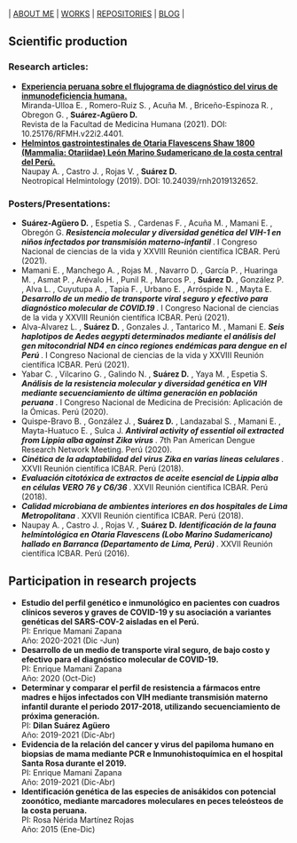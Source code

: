 |   [ABOUT ME](README.md)  |  [WORKS](works.md)  |  [REPOSITORIES](repositories.md)  |  [BLOG](blog.md)  | 

<h2> Scientific production </h2>

<h3> Research articles: </h3>

<p>
  <ul>
     <li> <a href = "https://revistas.urp.edu.pe/index.php/RFMH/article/view/4401"><b>Experiencia peruana sobre el flujograma de diagnóstico del virus de   inmunodeficiencia humana.</b></a><br>
       Miranda-Ulloa E. , Romero-Ruiz S. , Acuña M. , Briceño-Espinoza R. , Obregon G. , <b>Suárez-Agüero D.</b><br>
       Revista de la Facultad de Medicina Humana (2021). DOI: 10.25176/RFMH.v22i2.4401.</li>
    <li> <a href = "https://revistas.unfv.edu.pe/NH/article/view/652"><b>Helmintos gastrointestinales de Otaria Flavescens Shaw 1800 (Mammalia: Otariidae) León Marino Sudamericano de la costa central del Perú.</b></a><br>
       Naupay A. , Castro J. , Rojas V. , <b> Suárez D. </b><br>
       Neotropical Helmintology (2019). DOI: 10.24039/rnh2019132652.</li>
  </ul>
</p>

<h3> Posters/Presentations: </h3>

<p>
  <ul>
    <li> <b>Suárez-Agüero D.</b> , Espetia S. , Cardenas F. , Acuña M. , Mamani E. , Obregón G. <b><i> Resistencia molecular y diversidad genética del VIH-1 en niños infectados por transmisión materno-infantil </i></b>. I Congreso Nacional de ciencias de la vida y XXVIII Reunión científica ICBAR. Perú (2021).</li>  
    <li> Mamani E. , Manchego A. , Rojas M. , Navarro D. , García P. , Huaringa M. , Asmat P. , Arévalo H. , Punil R. , Marcos P. , <b>Suárez D.</b> , González P. , Alva L. , Cuyutupa A. , Tapia F. , Urbano E. , Arróspide N. , Mayta E.<b><i> Desarrollo de un medio de transporte viral seguro y efectivo para diagnóstico molecular de COVID.19 </i></b>. I Congreso Nacional de ciencias de la vida y XXVIII Reunión científica ICBAR. Perú (2021).</li>
    <li> Alva-Alvarez L. , <b>Suárez D.</b> , Gonzales J. , Tantarico M. , Mamani E. <b><i> Seis haplotipos de Aedes aegypti determinados mediante el análisis del gen mitocondrial ND4 en cinco regiones endémicas para dengue en el Perú </i></b>. I Congreso Nacional de ciencias de la vida y XXVIII Reunión científica ICBAR. Perú (2021).</li>
    <li> Yabar C. , Vilcarino G. , Galindo N. , <b>Suárez D.</b> , Yaya M. , Espetia S. <b><i> Análisis de la resistencia molecular y diversidad genética en VIH mediante secuenciamiento de última generación en población peruana </i></b>. I Congreso Nacional de Medicina de Precisión: Aplicación de la Ómicas. Perú (2020).</li>
    <li> Quispe-Bravo B. , González J. , <b>Suárez D.</b> , Landazabal S. , Mamani E. , Mayta-Huatuco E. , Sulca J. <b><i> Antiviral activity of essential oil extracted from Lippia alba against Zika virus </i></b>. 7th Pan American Dengue Research Network Meeting. Perú (2020).</li>
    <li> <b><i> Cinética de la adaptabilidad del virus Zika en varias líneas celulares </i></b>. XXVII Reunión científica ICBAR. Perú (2018).</li>
    <li> <b><i> Evaluación citotóxica de extractos de aceite esencial de Lippia alba en células VERO 76 y C6/36 </i></b>. XXVII Reunión científica ICBAR. Perú (2018).</li>
    <li> <b><i> Calidad microbiana de ambientes interiores en dos hospitales de Lima Metropolitana </i></b>. XXVII Reunión científica ICBAR. Perú (2018).</li>
    <li> Naupay A. , Castro J. , Rojas V. , <b>Suárez D.</b> <b><i> Identificación de la fauna helmíntológica en Otaria Flavescens (Lobo Marino Sudamericano) hallado en Barranca (Departamento de Lima, Perú) </i></b>. XXVII Reunión científica ICBAR. Perú (2016).</li>
  </ul>
</p>

<h2> Participation in research projects </h2>

<p>
  <ul>
    <li> <b> Estudio del perfil genético e inmunológico en pacientes con cuadros clínicos severos y graves de COVID-19 y su asociación a variantes genéticas del SARS-COV-2 aisladas en el Perú. </b> <br>
       PI: Enrique Mamani Zapana <br>
       Año: 2020-2021 (Dic -Jun) </li>
    <li> <b> Desarrollo de un medio de transporte viral seguro, de bajo costo y efectivo para el diagnóstico molecular de COVID-19. </b> <br>
       PI: Enrique Mamani Zapana <br>
       Año: 2020 (Oct-Dic) </li>
    <li> <b> Determinar y comparar el perfil de resistencia a fármacos entre madres e hijos infectados con VIH mediante transmisión materno infantil durante el periodo 2017-2018, utilizando secuenciamiento de próxima generación. </b> <br>
      PI: <b>Dilan Suárez Agüero</b><br>
      Año: 2019-2021 (Dic-Abr) </li>
    <li> <b> Evidencia de la relación del cancer y virus del papiloma humano en biopsias de mama mediante PCR e Inmunohistoquímica en el hospital Santa Rosa durante el 2019. </b> <br>
      PI: Enrique Mamani Zapana<br>
      Año: 2019-2021 (Dic-Abr) </li>
    <li> <b> Identificación genética de las especies de anisákidos con potencial zoonótico, mediante marcadores moleculares en peces teleósteos de la costa peruana. </b> <br>
       PI: Rosa Nérida Martínez Rojas <br>
       Año: 2015 (Ene-Dic) </li>
  </ul>
</p>
